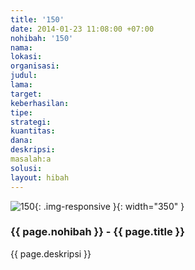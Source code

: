 ```yaml
---
title: '150'
date: 2014-01-23 11:08:00 +07:00
nohibah: '150'
nama:
lokasi:
organisasi:
judul:
lama:
target:
keberhasilan:
tipe:
strategi:
kuantitas:
dana:
deskripsi:
masalah:a
solusi:
layout: hibah
---
```


![150](/static/img/hibahcms/150.png){: .img-responsive }{: width="350" }

### {{ page.nohibah }} - {{ page.title }}

{{ page.deskripsi }}
